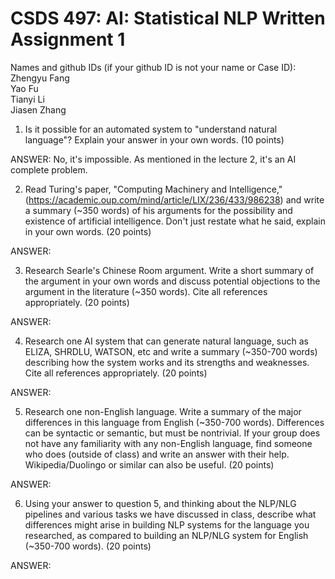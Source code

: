 # CSDS 497: AI: Statistical NLP  Written Assignment 1

Names and github IDs (if your github ID is not your name or Case ID):     
Zhengyu Fang    
Yao Fu    
Tianyi Li    
Jiasen Zhang    


1. Is it possible for an automated system to "understand natural language"? Explain your answer in your own words. (10 points)

ANSWER: No, it's impossible. As mentioned in the lecture 2, it's an AI complete problem. 

2. Read Turing's paper, "Computing Machinery and Intelligence," (https://academic.oup.com/mind/article/LIX/236/433/986238) and write a summary (~350 words) of his arguments for the possibility and existence of artificial intelligence. Don't just restate what he said, explain in your own words. (20 points)

ANSWER: 

3. Research Searle's Chinese Room argument. Write a short summary of the argument in your own words and discuss potential objections to the argument in the literature (~350 words). Cite all references appropriately. (20 points)

ANSWER:

4. Research one AI system that can generate natural language, such as ELIZA, SHRDLU, WATSON, etc and write a summary (~350-700 words) describing how the system works and its strengths and weaknesses. Cite all references appropriately. (20 points)

ANSWER:

5. Research one non-English language. Write a summary of the major differences in this language from English (~350-700 words). Differences can be syntactic or semantic, but must be nontrivial. If your group does not have any familiarity with any non-English language, find someone who does (outside of class) and write an answer with their help. Wikipedia/Duolingo or similar can also be useful. (20 points)

ANSWER:

6. Using your answer to question 5, and thinking about the NLP/NLG pipelines and various tasks we have discussed in class, describe what differences might arise in building NLP systems for the language you researched, as compared to building an NLP/NLG system for English (~350-700 words). (20 points)

ANSWER:



